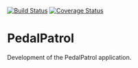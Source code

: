 [![Build Status](https://travis-ci.org/PedalPatrol/PedalPatrol.svg?branch=master)](https://travis-ci.org/PedalPatrol/PedalPatrol)
[![Coverage Status](https://coveralls.io/repos/github/PedalPatrol/PedalPatrol/badge.svg?branch=master)](https://coveralls.io/github/PedalPatrol/PedalPatrol?branch=master)
# PedalPatrol
Development of the PedalPatrol application.
